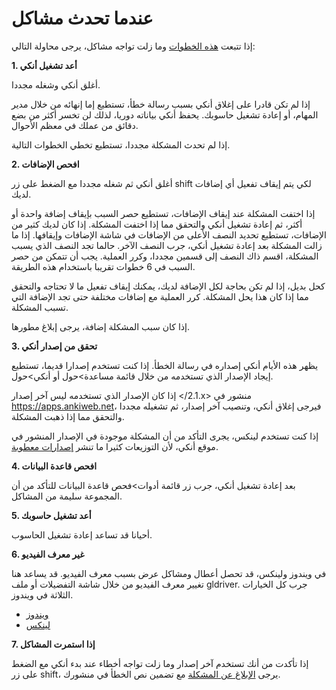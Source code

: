 # عندما تحدث مشاكل

إذا تتبعت [هذه الخطوات](./getting-help.md#سؤال-أسئلة-جيدة) وما زلت تواجه مشاكل، يرجى محاولة التالي:

**1. أعد تشغيل أنكي**

أغلق أنكي وشغله مجددا.

إذا لم تكن قادرا على إغلاق أنكي بسبب رسالة خطأ، تستطيع إما إنهائه من خلال مدير المهام،
أو إعادة تشغيل حاسوبك. يحفظ أنكي بياناته دوريا، لذلك لن تخسر أكثر من بضع دقائق من عملك في معظم الأحوال.

إذا لم تحدث المشكلة مجددا، تستطيع تخطي الخطوات التالية.

**2. افحص الإضافات**

أغلق أنكي ثم شغله مجددا مع الضغط على زر shift لكي يتم إيقاف تفعيل أي إضافات لديك.

إذا اختفت المشكلة عند إيقاف الإضافات، تستطيع حصر السبب بإيقاف إضافة واحدة أو أكثر،
ثم إعادة تشغيل أنكي والتحقق مما إذا اختفت المشكلة.
إذا كان لديك كثير من الإضافات، تستطيع تحديد النصف الأعلى من الإضافات في شاشة الإضافات وإيقافها.
إذا ما زالت المشكلة بعد إعادة تشغيل أنكي، جرب النصف الآخر.
حالما تجد النصف الذي يسبب المشكلة، اقسم ذاك النصف إلى قسمين مجددا، وكرر العملية.
يجب أن تتمكن من حصر السبب في 6 خطوات تقريبا باستخدام هذه الطريقة.

كحل بديل، إذا لم تكن بحاجة لكل الإضافة لديك، يمكنك إيقاف تفعيل ما لا تحتاجه والتحقق مما إذا كان هذا يحل المشكلة.
كرر العملية مع إضافات مختلفة حتى تجد الإضافة التي تسبب المشكلة.

إذا كان سبب المشكلة إضافة، يرجى إبلاغ مطورها.

**3. تحقق من إصدار أنكي**

يظهر هذه الأيام أنكي إصداره في رسالة الخطأ. إذا كنت تستخدم إصدارا قديما، تستطيع إيجاد
الإصدار الذي تستخدمه من خلال قائمة مساعدة>حول أو أنكي>حول.

إذا كان الإصدار الذي تستخدمه ليس آخر إصدار <span dir=ltr></2.1.x> منشور في <https://apps.ankiweb.net>،
فيرجى إغلاق أنكي، وتنصيب آخر إصدار، ثم تشغيله مجددا والتحقق مما إذا ذهبت المشكلة.

إذا كنت تستخدم لينكس، يجرى التأكد من أن المشكلة موجودة في الإصدار المنشور في موقع أنكي،
لأن التوزيعات كثيرا ما تنشر [إصدارات معطوبة](https://anki.tenderapp.com/kb/anki-ecosystem/third-party-linux-packages-and-source-builds-are-not-supported).

**4. افحص قاعدة البيانات**

بعد إعادة تشغيل أنكي، جرب زر قائمة أدوات>فحص قاعدة البيانات للتأكد من أن المجموعة
سليمة من المشاكل.

**5. أعد تشغيل حاسوبك**

أحيانا قد تساعد إعادة تشغيل الحاسوب.

**6. غير معرف الفيديو**

في ويندوز ولينكس، قد تحصل أعطال ومشاكل عرض بسبب معرف الفيديو. قد يساعد هنا
تغيير معرف الفيديو من خلال شاشة التفضيلات أو ملف gldriver. جرب كل الخيارات الثلاثة في ويندوز.

- [ويندوز](https://www.abdnh.net/anki-manual/platform/windows/display-issues.html)
- [لينكس](https://www.abdnh.net/anki-manual/platform/linux/display-issues.html)

**7. إذا استمرت المشاكل**

إذا تأكدت من أنك تستخدم آخر إصدار وما زلت تواجه أخطاء عند بدء أنكي مع الضغط على
زر shift، يرجى [الإبلاغ عن المشكلة](./getting-help.md) مع تضمين نص الخطأ في منشورك.
